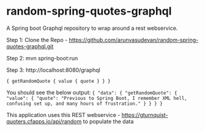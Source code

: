 # random-spring-quotes-graphql

A Spring boot Graphql repository to wrap around a rest webservice.

Step 1: Clone the Repo - https://github.com/arunvasudevan/random-spring-quotes-graphql.git

Step 2: mvn spring-boot:run

Step 3: http://localhost:8080/graphql

`{
getRandomQuote {
  value {
    quote
  }
  }
}`

You should see the below output:
`{
  "data": {
    "getRandomQuote": {
      "value": {
        "quote": "Previous to Spring Boot, I remember XML hell, confusing set up, and many hours of frustration."
      }
    }
  }
}`

This application uses this REST webservice - https://gturnquist-quoters.cfapps.io/api/random to populate the data

